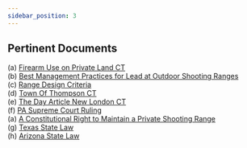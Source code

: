 ```yaml
---
sidebar_position: 3
---
```


## Pertinent Documents

(a) [Firearm Use on Private Land CT](https://common-sense-sport-shooting.s3.us-east-1.amazonaws.com/2022-R-0222.pdf)\
(b) [Best Management Practices for Lead at Outdoor Shooting Ranges](https://common-sense-sport-shooting.s3.us-east-1.amazonaws.com/bestManagmentPracticesForLeadOutdoorShootingRanges.pdf)\
(c) [Range Design Criteria](https://common-sense-sport-shooting.s3.us-east-1.amazonaws.com/Range_Design_Criteria.pdf%5C)\
(d) [Town Of Thompson CT](https://common-sense-sport-shooting.s3.us-east-1.amazonaws.com/townOfThompson.pdf)\
(e) [The Day Article New London CT](https://common-sense-sport-shooting.s3.us-east-1.amazonaws.com/How+close+is+too+close_+Montville+residents+compl%E2%80%A6.pdf)\
(f) [PA Supreme Court Ruling](https://common-sense-sport-shooting.s3.us-east-1.amazonaws.com/PA+Supreme+Court+sides+with+Stroud+Township+over+ban+of+backyard+gun+range.pdf)\
(a) [A Constitutional Right to Maintain a Private Shooting Range](https://common-sense-sport-shooting.s3.us-east-1.amazonaws.com/A+Constitutional+Right+to+Maintain+a+Private+Shooting+Range_+_+Duke+Center+for+Firearms+Law.pdf)\
(g) [Texas State Law](https://common-sense-sport-shooting.s3.us-east-1.amazonaws.com/Texas+Local+Government+Code+Section+229.002+%E2%80%93+Regulation+of+Discharge+of+Weapon.pdf)\
(h) [Arizona State Law](https://common-sense-sport-shooting.s3.us-east-1.amazonaws.com/shannonLawArizona.pdf)
